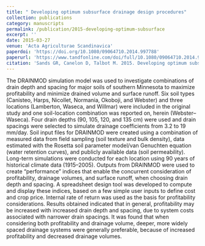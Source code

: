 ```yaml
---
title: " Developing optimum subsurface drainage design procedures"
collection: publications
category: manuscripts
permalink: /publication/2015-developing-optimum-subsurface
excerpt: ''
date: 2015-03-27
venue: 'Acta Agriculturae Scandinavica'
paperdoi: 'https://doi.org/10.1080/09064710.2014.997788'
paperurl: 'https://www.tandfonline.com/doi/full/10.1080/09064710.2014.997788'
citation: 'Sands GR, Canelon D, Talbot M. 2015. Developing optimum subsurface drainage design procedures. Acta Agriculturae Scandinavica, Section B — Soil & Plant Science. 65(sup1):121–127.'
---
```


The DRAINMOD simulation model was used to investigate combinations of drain depth and spacing for major soils of southern Minnesota to maximize profitability and minimize drained volume and surface runoff. Six soil types (Canisteo, Harps, Nicollet, Normania, Okoboji, and Webster) and three locations (Lamberton, Waseca, and Willmar) were included in the original study and one soil-location combination was reported on, herein (Webster–Waseca). Four drain depths (90, 105, 120, and 135 cm) were used and drain spacings were selected to simulate drainage coefficients from 3.2 to 19 mm/day. Soil input files for DRAINMOD were created using a combination of measured data from field sampling (soil texture and bulk density), data estimated with the Rosetta soil parameter model/van Genuchten equation (water retention curves), and publicly available data (soil permeability). Long-term simulations were conducted for each location using 90 years of historical climate data (1915–2005). Outputs from DRAINMOD were used to create “performance” indices that enable the concurrent consideration of profitability, drainage volumes, and surface runoff, when choosing drain depth and spacing. A spreadsheet design tool was developed to compute and display these indices, based on a few simple user inputs to define cost and crop price. Internal rate of return was used as the basis for profitability considerations. Results obtained indicated that in general, profitability may be increased with increased drain depth and spacing, due to system costs associated with narrower drain spacings. It was found that when considering both profitability and drainage volume, deeper, more widely spaced drainage systems were generally preferable, because of increased profitability and decreased drainage volumes.